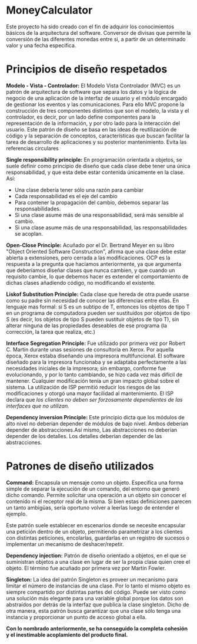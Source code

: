 MoneyCalculator
===============

Este proyecto ha sido creado con el fin de adquirir los conocimientos básicos de la arquitectura del software.
Conversor de divisas que permite la conversión de las diferentes monedas entre si, a partir de un determinado valor y una fecha específica.

Principios de diseño respetados
===============================
<b>Modelo - Vista - Controlador:</b> El Modelo Vista Controlador (MVC) es un patrón de arquitectura de software que separa los datos y la lógica de negocio de una aplicación de la interfaz de usuario y el módulo encargado de gestionar los eventos y las comunicaciones. Para ello MVC propone la construcción de tres componentes distintos que son el modelo, la vista y el controlador, es decir, por un lado define componentes para la representación de la información, y por otro lado para la interacción del usuario. Este patrón de diseño se basa en las ideas de reutilización de código y la separación de conceptos, características que buscan facilitar la tarea de desarrollo de aplicaciones y su posterior mantenimiento. Evita las referencias circulares

<b>Single responsibility principle:</b> En programación orientada a objetos, se suele definir como principio de diseño que cada clase debe tener una única responsabilidad, y que esta debe estar contenida únicamente en la clase. Así:
- Una clase debería tener sólo una razón para cambiar
- Cada responsabilidad es el eje del cambio
- Para contener la propagación del cambio, debemos separar las responsabilidades.
- Si una clase asume más de una responsabilidad, será más sensible al cambio.
- Si una clase asume más de una responsabilidad, las responsabilidades se acoplan.

<b>Open-Close Principle:</b> Acuñado por el Dr. Bertrand Meyer en su libro "Object Oriented Software Construction", afirma que una clase debe estar abierta a extensiones, pero cerrada a las modificaciones.
OCP es la respuesta a la pregunta que hacíamos anteriormente, ya que argumenta que deberíamos diseñar clases que nunca cambien, y que cuando un requisito cambie, lo que debemos hacer es extender el comportamiento de dichas clases añadiendo código, no modificando el existente.

<b>Liskof Substitution Principle:</b> Cada clase que hereda de otra puede usarse como su padre sin necesidad de conocer las diferencias entre ellas. En lenguaje mas formal: si S es un subtipo de T, entonces los objetos de tipo T en un programa de computadora pueden ser sustituidos por objetos de tipo S (es decir, los objetos de tipo S pueden sustituir objetos de tipo T), sin alterar ninguna de las propiedades deseables de ese programa (la corrección, la tarea que realiza, etc.)

<b>Interface Segregation Principle:</b> Fue utilizado por primera vez por Robert C. Martin durante unas sesiones de consultoría en Xerox. Por aquella época, Xerox estaba diseñando una impresora multifuncional. El software diseñado para la impresora funcionaba y se adaptaba perfectamente a las necesidades iniciales de la impresora; sin embargo, conforme fue evolucionando, y por lo tanto cambiando, se hizo cada vez más difícil de mantener. Cualquier modificación tenía un gran impacto global sobre el sistema. La utilización de ISP permitió reducir los riesgos de las modificaciones y otorgó una mayor facilidad al mantenimiento. El ISP declara que <i>los clientes no deben ser forzosamente dependientes de las interfaces que no utilizan.</i>

<b>Dependency inversion Principle:</b> Este principio dicta que los módulos de alto nivel no deberían depender de módulos de bajo nivel. Ambos deberían depender de abstracciones.Así mismo, Las abstracciones no deberían depender de los detalles. Los detalles deberían depender de las abstracciones.


Patrones de diseño utilizados
=============================
<b>Command:</b> Encapsula un mensaje como un objeto. Especifica una forma simple de separar la ejecución de un comando, del entorno que generó dicho comando. Permite solicitar una operación a un objeto sin conocer el contenido ni el receptor real de la misma. Si bien estas definiciones parecen un tanto ambigüas, sería oportuno volver a leerlas luego de entender el ejemplo.

Este patrón suele establecer en escenarios donde se necesite encapsular una petición dentro de un objeto, permitiendo parametrizar a los clientes con distintas peticiones, encolarlas, guardarlas en un registro de sucesos o implementar un mecanismo de deshacer/repetir.

<b>Dependency injection:</b> Patrón de diseño orientado a objetos, en el que se suministran objetos a una clase en lugar de ser la propia clase quien cree el objeto. El término fue acuñado por primera vez por Martin Fowler.

<b>Singleton:</b> La idea del patrón Singleton es proveer un mecanismo para limitar el número de instancias de una clase. Por lo tanto el mismo objeto es siempre compartido por distintas partes del código. Puede ser visto como una solución más elegante para una variable global porque los datos son abstraídos por detrás de la interfaz que publica la clase singleton.
Dicho de otra manera, esta patrón busca garantizar que una clase sólo tenga una instancia y proporcionar un punto de acceso global a ella.

<b>Con lo nombrado anteriormente, se ha conseguido la completa cohesión y el inestimable acoplamiento del producto final.</b>
